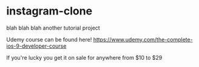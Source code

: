 # instagram-clone
blah blah blah another tutorial project

Udemy course can be found here!
https://www.udemy.com/the-complete-ios-9-developer-course

If you're lucky you get it on sale for anywhere from $10 to $29
